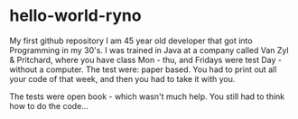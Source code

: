 # hello-world-ryno
My first github repository
I am 45 year old developer that got into Programming in my 30's.
I was trained in Java at a company called Van Zyl & Pritchard, where you have class Mon - thu, and Fridays were test Day - without a computer.
The test were: paper based.  You had to print out all your code of that week, and then you had to take it with you.

The tests were open book - which wasn't much help.  You still had to think how to do the code...
